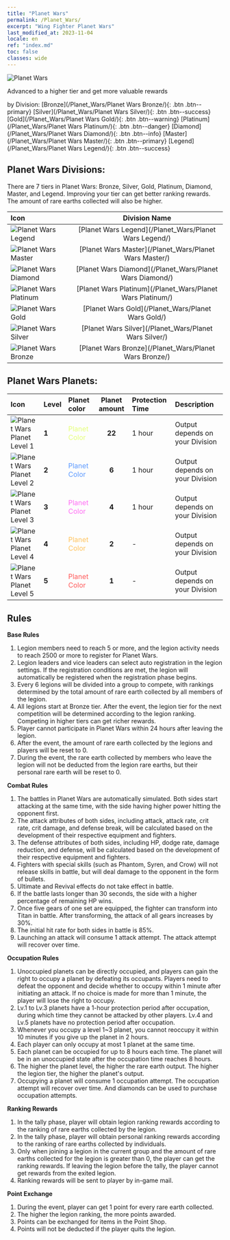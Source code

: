 ```yaml
---
title: "Planet Wars"
permalink: /Planet_Wars/
excerpt: "Wing Fighter Planet Wars"
last_modified_at: 2023-11-04
locale: en
ref: "index.md"
toc: false
classes: wide
---
```



  ![Planet Wars](/images/PlanetWars_header.png)

  Advanced to a higher tier and get more valuable rewards


  by Division:   [Bronze](/Planet_Wars/Planet Wars Bronze/){: .btn .btn--primary}   [Silver](/Planet_Wars/Planet Wars Silver/){: .btn .btn--success}   [Gold](/Planet_Wars/Planet Wars Gold/){: .btn .btn--warning}   [Platinum](/Planet_Wars/Planet Wars Platinum/){: .btn .btn--danger}   [Diamond](/Planet_Wars/Planet Wars Diamond/){: .btn .btn--info}   [Master](/Planet_Wars/Planet Wars Master/){: .btn .btn--primary}   [Legend](/Planet_Wars/Planet Wars Legend/){: .btn .btn--success} 

## Planet Wars Divisions:

  There are 7 tiers in Planet Wars: Bronze, Silver, Gold, Platinum, Diamond, Master, and Legend. Improving your tier can get better ranking rewards. The amount of rare earths collected will also be higher.

  |  Icon | Division Name |
  |:------|:-------------:|
 | ![Planet Wars Legend](/images/planet_wars/Legend_p.png) | [Planet Wars Legend](/Planet_Wars/Planet Wars Legend/) |
 | ![Planet Wars Master](/images/planet_wars/Master_p.png) | [Planet Wars Master](/Planet_Wars/Planet Wars Master/) |
 | ![Planet Wars Diamond](/images/planet_wars/Diamond_p.png) | [Planet Wars Diamond](/Planet_Wars/Planet Wars Diamond/) |
 | ![Planet Wars Platinum](/images/planet_wars/Platinum_p.png) | [Planet Wars Platinum](/Planet_Wars/Planet Wars Platinum/) |
 | ![Planet Wars Gold](/images/planet_wars/Gold_p.png) | [Planet Wars Gold](/Planet_Wars/Planet Wars Gold/) |
 | ![Planet Wars Silver](/images/planet_wars/Silver_p.png) | [Planet Wars Silver](/Planet_Wars/Planet Wars Silver/) |
 | ![Planet Wars Bronze](/images/planet_wars/Bronze_p.png) | [Planet Wars Bronze](/Planet_Wars/Planet Wars Bronze/) |


## Planet Wars Planets:

  |  Icon | Level | Planet color | Planet amount | Protection Time | Description |
  |:------|:------|:-------------|:-------------:|:----------------|:------------|
 | ![Planet Wars Planet Level 1](/images/planet_wars/xqdz_xq_icon1_p.png) | **1** | <span style="color: #E4FF78">Planet Color</span> | **22** | 1 hour | Output depends on your Division  |
 | ![Planet Wars Planet Level 2](/images/planet_wars/xqdz_xq_icon2_p.png) | **2** | <span style="color: #5C99FF">Planet Color</span> | **6** | 1 hour | Output depends on your Division  |
 | ![Planet Wars Planet Level 3](/images/planet_wars/xqdz_xq_icon2_p.png) | **3** | <span style="color: #FF6DF4">Planet Color</span> | **4** | 1 hour | Output depends on your Division  |
 | ![Planet Wars Planet Level 4](/images/planet_wars/xqdz_xq_icon4_p.png) | **4** | <span style="color: #FFC35E">Planet Color</span> | **2** | - | Output depends on your Division  |
 | ![Planet Wars Planet Level 5](/images/planet_wars/xqdz_xq_icon5_p.png) | **5** | <span style="color: #FF5A5A">Planet Color</span> | **1** | - | Output depends on your Division  |


## Rules

  

**Base Rules**


  1. Legion members need to reach 5 or more, and the legion activity needs to reach 2500 or more to register for Planet Wars.<br/>
  2. Legion leaders and vice leaders can select auto registration in the legion settings. If the registration conditions are met, the legion will automatically be registered when the registration phase begins.<br/>
  3. Every 6 legions will be divided into a group to compete, with rankings determined by the total amount of rare earth collected by all members of the legion.<br/>
  4. All legions start at Bronze tier. After the event, the legion tier for the next competition will be determined according to the legion ranking. Competing in higher tiers can get richer rewards.<br/>
  5. Player cannot participate in Planet Wars within 24 hours after leaving the legion.<br/>
  6. After the event, the amount of rare earth collected by the legions and players will be reset to 0.<br/>
  7. During the event, the rare earth collected by members who leave the legion will not be deducted from the legion rare earths, but their personal rare earth will be reset to 0.<br/>


**Combat Rules**


  1. The battles in Planet Wars are automatically simulated. Both sides start attacking at the same time, with the side having higher power hitting the opponent first.<br/>
  2. The attack attributes of both sides, including attack, attack rate, crit rate, crit damage, and defense break, will be calculated based on the development of their respective equipment and fighters. <br/>
  3. The defense attributes of both sides, including HP, dodge rate, damage reduction, and defense, will be calculated based on the development of their respective equipment and fighters.<br/>
  4. Fighters with special skills (such as Phantom, Syren, and Crow) will not release skills in battle, but will deal damage to the opponent in the form of bullets.<br/>
  5. Ultimate and Revival effects do not take effect in battle.<br/>
  6. If the battle lasts longer than 30 seconds, the side with a higher percentage of remaining HP wins.<br/>
  7. Once five gears of one set are equipped, the fighter can transform into Titan in battle. After transforming, the attack of all gears increases by 30%.<br/>
  8. The initial hit rate for both sides in battle is 85%.<br/>
  9. Launching an attack will consume 1 attack attempt. The attack attempt will recover over time.<br/>


**Occupation Rules**


  1. Unoccupied planets can be directly occupied, and players can gain the right to occupy a planet by defeating its occupants. Players need to defeat the opponent and decide whether to occupy within 1 minute after initiating an attack. If no choice is made for more than 1 minute, the player will lose the right to occupy.<br/>
  2. Lv.1 to Lv.3 planets have a 1-hour protection period after occupation, during which time they cannot be attacked by other players. Lv.4 and Lv.5 planets have no protection period after occupation.<br/>
  3. Whenever you occupy a level 1~3 planet, you cannot reoccupy it within 10 minutes if you give up the planet in 2 hours.<br/>
  4. Each player can only occupy at most 1 planet at the same time.<br/>
  5. Each planet can be occupied for up to 8 hours each time. The planet will be in an unoccupied state after the occupation time reaches 8 hours.<br/>
  6. The higher the planet level, the higher the rare earth output. The higher the legion tier, the higher the planet's output.<br/>
  7. Occupying a planet will consume 1 occupation attempt. The occupation attempt will recover over time. And diamonds can be used to purchase occupation attempts.<br/>


**Ranking Rewards**


  1. In the tally phase, player will obtain legion ranking rewards according to the ranking of rare earths collected by the legion.<br/>
  2. In the tally phase, player will obtain personal ranking rewards according to the ranking of rare earths collected by individuals.<br/>
  3. Only when joining a legion in the current group and the amount of rare earths collected for the legion is greater than 0, the player can get the ranking rewards. If leaving the legion before the tally, the player cannot get rewards from the exited legion.<br/>
  4. Ranking rewards will be sent to player by in-game mail.<br/>


**Point Exchange**


  1. During the event, player can get 1 point for every rare earth collected.<br/>
  2. The higher the legion ranking, the more points awarded.<br/>
  3. Points can be exchanged for items in the Point Shop.<br/>
  4. Points will not be deducted if the player quits the legion.


